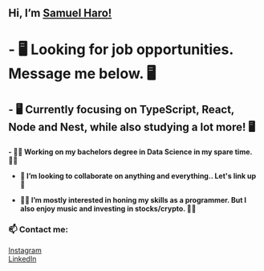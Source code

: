 <h2> Hi, I’m <a href="https://www.instagram.com/samuelharo_/">Samuel Haro!</a> <h2>
 
 
<h1> - 🖥️ Looking for job opportunities. Message me below. 🖥️ </h1>
 
 
 <h2>- 🖥️ Currently focusing on TypeScript, React, Node and Nest, while also studying a lot more! 🖥️ </h2>

 

  
  <h4>- 👨‍💻 Working on my bachelors degree in Data Science in my spare time. 👨‍💻
  
  
- 🤝 I’m looking to collaborate on anything and everything.. Let's link up 🤝
 
 
- 👨‍💻 I’m mostly interested in honing my skills as a programmer. But I also enjoy music and investing in stocks/crypto. 👨‍💻 </h4>



<h3> 📫 Contact me: </h3>
<a href="https://www.instagram.com/samuelharo_/">Instagram</a> <br>
<a href="https://www.linkedin.com/in/samuel-haro-b14551236//">LinkedIn</a>
